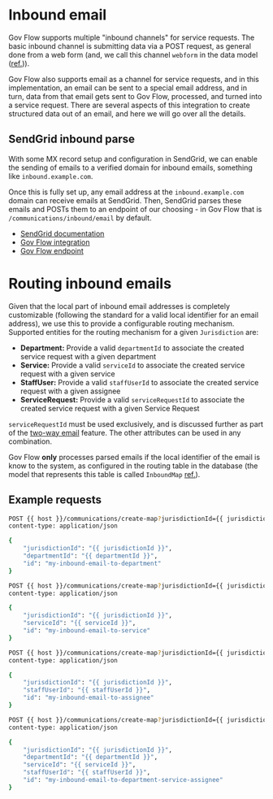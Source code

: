 # Inbound email

Gov Flow supports multiple "inbound channels" for service requests. The basic inbound channel is submitting data via a POST request, as general done from a web form (and, we call this channel `webform` in the data model ([ref.](https://github.com/govflow/govflow/blob/main/src/core/service-requests/models.ts#L20))).

Gov Flow also supports email as a channel for service requests, and in this implementation, an email can be sent to a special email address, and in turn, data from that email gets sent to Gov Flow, processed, and turned into a service request. There are several aspects of this integration to create structured data out of an email, and here we will go over all the details.

## SendGrid inbound parse

With some MX record setup and configuration in SendGrid, we can enable the sending of emails to a verified domain for inbound emails, something like `inbound.example.com`.

Once this is fully set up, any email address at the `inbound.example.com` domain can receive emails at SendGrid. Then, SendGrid parses these emails and POSTs them to an endpoint of our choosing - in Gov Flow that is `/communications/inbound/email` by default.

- [SendGrid documentation](https://docs.sendgrid.com/for-developers/parsing-email/setting-up-the-inbound-parse-webhook)
- [Gov Flow integration](https://github.com/govflow/govflow/blob/main/src/core/communications/repositories.ts#L66)
- [Gov Flow endpoint](https://github.com/govflow/govflow/blob/main/src/core/communications/routes.ts#L14)

# Routing inbound emails

Given that the local part of inbound email addresses is completely customizable (following the standard for a valid local identifier for an email address), we use this to provide a configurable routing mechanism. Supported entities for the routing mechanism for a given `Jurisdiction` are:

- **Department:** Provide a valid `departmentId` to associate the created service request with a given department
- **Service:** Provide a valid `serviceId` to associate the created service request with a given service
- **StaffUser:** Provide a valid `staffUserId` to associate the created service request with a given assignee
- **ServiceRequest:** Provide a valid `serviceRequestId` to associate the created service request with a given Service Request

`serviceRequestId` must be used exclusively, and is discussed further as part of the [two-way email](two-way-email.md) feature. The other attributes can be used in any combination.

Gov Flow **only** processes parsed emails if the local identifier of the email is know to the system, as configured in the routing table in the database (the model that represents this table is called `InboundMap` [ref.](https://github.com/govflow/govflow/blob/main/src/core/communications/models.ts#L100)).

## Example requests

```bash
POST {{ host }}/communications/create-map?jurisdictionId={{ jurisdictionId }}
content-type: application/json

{
    "jurisdictionId": "{{ jurisdictionId }}",
    "departmentId": "{{ departmentId }}",
    "id": "my-inbound-email-to-department"
}
```

```bash
POST {{ host }}/communications/create-map?jurisdictionId={{ jurisdictionId }}
content-type: application/json

{
    "jurisdictionId": "{{ jurisdictionId }}",
    "serviceId": "{{ serviceId }}",
    "id": "my-inbound-email-to-service"
}
```

```bash
POST {{ host }}/communications/create-map?jurisdictionId={{ jurisdictionId }}
content-type: application/json

{
    "jurisdictionId": "{{ jurisdictionId }}",
    "staffUserId": "{{ staffUserId }}",
    "id": "my-inbound-email-to-assignee"
}
```

```bash
POST {{ host }}/communications/create-map?jurisdictionId={{ jurisdictionId }}
content-type: application/json

{
    "jurisdictionId": "{{ jurisdictionId }}",
    "departmentId": "{{ departmentId }}",
    "serviceId": "{{ serviceId }}",
    "staffUserId": "{{ staffUserId }}",
    "id": "my-inbound-email-to-department-service-assignee"
}
```
